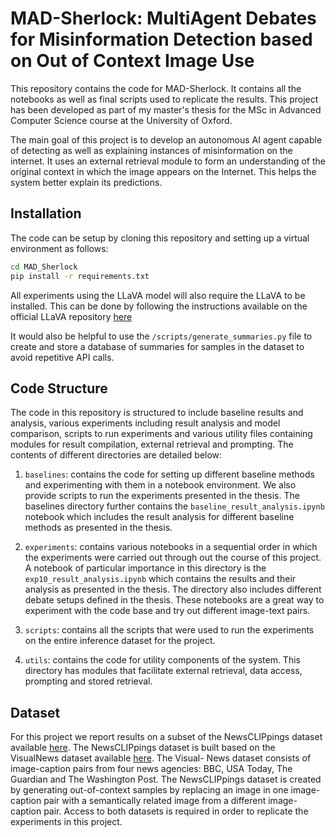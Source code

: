# MAD-Sherlock: MultiAgent Debates for Misinformation Detection based on Out of Context Image Use
This repository contains the code for MAD-Sherlock. It contains all the notebooks as well as final scripts used to replicate the results. This project has been developed as part of my master's thesis for the MSc in Advanced Computer Science course at the University of Oxford. 

The main goal of this project is to develop an autonomous AI agent capable of detecting as well as explaining instances of misinformation on the internet. It uses an external retrieval module to form an understanding of the original context in which the image appears on the Internet. This helps the system better explain its predictions.

## Installation
The code can be setup by cloning this repository and setting up a virtual environment as follows:

```bash
cd MAD_Sherlock
pip install -r requirements.txt
```

All experiments using the LLaVA model will also require the LLaVA to be installed. This can be done by following the instructions available on the official LLaVA repository [here](https://github.com/haotian-liu/LLaVA)

It would also be helpful to use the `/scripts/generate_summaries.py` file to create and store a database of summaries for samples in the dataset to avoid repetitive API calls.
## Code Structure
The code in this repository is structured to include baseline results and analysis, various experiments including result analysis and model comparison, scripts to run experiments and various utility files containing modules for result compilation, external retrieval and prompting. The contents of different directories are detailed below:

1. ```baselines```: contains the code for setting up different baseline methods and experimenting with them in a notebook environment. We also provide scripts to run the experiments presented in the thesis. The baselines directory further contains the `baseline_result_analysis.ipynb` notebook which includes the result analysis for different baseline methods as presented in the thesis.

2. `experiments`: contains various notebooks in a sequential order in which the experiments were carried out through out the course of this project. A notebook of particular importance in this directory is the `exp10_result_analysis.ipynb` which contains the results and their analysis as presented in the thesis. The directory also includes different debate setups defined in the thesis. These notebooks are a great way to experiment with the code base and try out different image-text pairs.

3. `scripts`: contains all the scripts that were used to run the experiments on the entire inference dataset for the project.

4. `utils`: contains the code for utility components of the system. This directory has modules that facilitate external retrieval, data access, prompting and stored retrieval.

## Dataset
For this project we report results on a subset of the NewsCLIPpings dataset available [here](https://github.com/g-luo/news_clippings?tab=readme-ov-file). 
The NewsCLIPpings dataset is built based on the VisualNews dataset available [here](https://github.com/FuxiaoLiu/VisualNews-Repository).
The Visual- News dataset consists of image-caption pairs from four news agencies: BBC, USA Today, The Guardian and The Washington Post. The NewsCLIPpings dataset is created by generating out-of-context samples by replacing an image in one image- caption pair with a semantically related image from a different image-caption pair. Access to both datasets is required in order to replicate the experiments in this project.  

